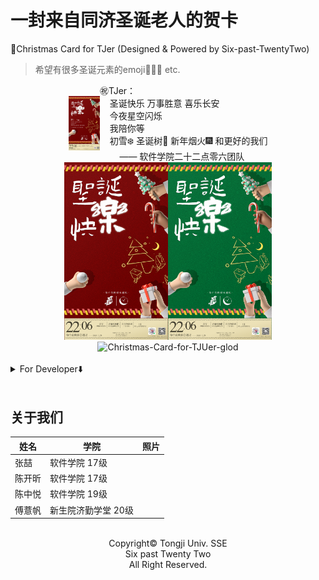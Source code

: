 # 一封来自同济圣诞老人的贺卡
🎄Christmas Card for TJer (Designed &amp; Powered by Six-past-TwentyTwo)

> 希望有很多圣诞元素的emoji🎄🧸🎁 etc.

<div style="display: flex; flex-direction: rot; align-items: center; justify-content: center">
<img src="imgs/Christmas-Card-for-TJUer-public.PNG" alt="Christmas-Card-for-TJUer-public" width="10%;" />
<div align="left">
㊗️TJer：<br/>
&nbsp;&nbsp;&nbsp;&nbsp;圣诞快乐 万事胜意 喜乐长安<br/>
&nbsp;&nbsp;&nbsp;&nbsp;今夜星空闪烁<br/>
&nbsp;&nbsp;&nbsp;&nbsp;我陪你等<br/>
&nbsp;&nbsp;&nbsp;&nbsp;初雪❄️ 圣诞树🎄 新年烟火🎆 和更好的我们<br/>
&nbsp;&nbsp;&nbsp;&nbsp;&nbsp;&nbsp;&nbsp;&nbsp;—— 软件学院二十二点零六团队
</div>
</div>

<div align="center"><img src="imgs/Christmas-Card-for-TJUer-red.PNG" alt="Christmas-Card-for-TJUer-red" width="33%;" /><img src="imgs/Christmas-Card-for-TJUer-green.PNG" alt="Christmas-Card-for-TJUer-green" width="33%;" /><img src="imgs/Christmas-Card-for-TJUer-glod.PNG" alt="Christmas-Card-for-TJUer-glod" width="33%;" /></div>

<br/>

<details>
<summary>For Developer⬇️</summary>
	
## 写在前面 Optional



## 如何使用

### 



## 功能及截图
- [x] xxx

### TODOs
- [ ] 



## 目录结构
```
.
├── data
│   └── a.json
├── doc
│   └── a.md
├── resource
│   └── a.png
└── src
    └── a.py

4 directories, 4 files
```

</details>



<br/>

## 关于我们

| 姓名   | 学院                | 照片 |
| ------ | ------------------- | ---- |
| 张喆   | 软件学院 17级       |      |
| 陈开昕 | 软件学院 17级       |      |
| 陈中悦 | 软件学院 19级       |      |
| 傅薏帆 | 新生院济勤学堂 20级 |      |

<br/>

<div align="center">
Copyright© Tongji Univ. SSE<br/>
Six past Twenty Two<br/>
All Right Reserved.<br/>
</div>
